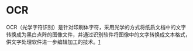 # OCR

OCR（光学字符识别）是针对印刷体字符，采用光学的方式将纸质文档中的文字转换成为黑白点阵的图像文件，并通过识别软件将图像中的文字转换成文本格式，供文字处理软件进一步编辑加工的技术。[1]

[1]: http://www.cstf.org.cn/newsdetail.asp?types=36&num=1165
